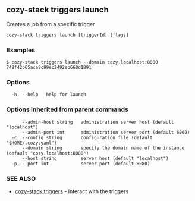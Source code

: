 ## cozy-stack triggers launch

Creates a job from a specific trigger

```
cozy-stack triggers launch [triggerId] [flags]
```

### Examples

```
$ cozy-stack triggers launch --domain cozy.localhost:8080 748f42b65aca8c99ec2492eb660d1891
```

### Options

```
  -h, --help   help for launch
```

### Options inherited from parent commands

```
      --admin-host string   administration server host (default "localhost")
      --admin-port int      administration server port (default 6060)
  -c, --config string       configuration file (default "$HOME/.cozy.yaml")
      --domain string       specify the domain name of the instance (default "cozy.localhost:8080")
      --host string         server host (default "localhost")
  -p, --port int            server port (default 8080)
```

### SEE ALSO

* [cozy-stack triggers](cozy-stack_triggers.md)	 - Interact with the triggers

